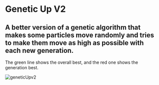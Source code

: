 # Genetic Up V2
## A better version of a genetic algorithm that makes some particles move randomly and tries to make them move as high as possible with each new generation.
The green line shows the overall best, and the red one shows the generation best.

![geneticUpv2](https://github.com/Nista11/VisualSketches/assets/42772160/14f06870-0914-4fbb-8b10-85122762a512)
